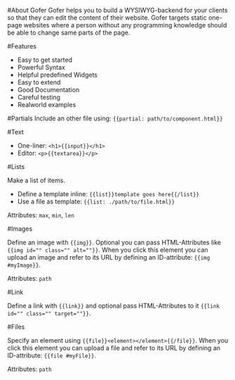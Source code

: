 #About Gofer
Gofer helps you to build a WYSIWYG-backend for your clients so that they can edit the content of their website. Gofer targets static one-page websites where a person without any programming knowledge should be able to change same parts of the page.


#Features
* Easy to get started
* Powerful Syntax
* Helpful predefined Widgets
* Easy to extend
* Good Documentation
* Careful testing
* Realworld examples


#Partials
Include an other file using: `{{partial: path/to/component.html}}`


#Text

* One-liner: `<h1>{{input}}</h1>`
* Editor: `<p>{{textarea}}</p>`


#Lists

Make a list of items.

* Define a template inline: `{{list}}template goes here{{/list}}`
* Use a file as template: `{{list: ./path/to/file.html}}`

Attributes: `max`, `min`, `len`


#Images

Define an image with `{{img}}`.
Optional you can pass HTML-Attributes like `{{img id="" class="" alt=""}}`.
When you click this element you can upload an image and refer to its URL by defining an ID-attribute: `{{img #myImage}}`.

Attributes: `path`


#Link

Define a link with `{{link}}` and optional pass HTML-Attributes to it `{{link id="" class="" target=""}}`.


#Files

Specify an element using `{{file}}<element></element>{{/file}}`. When you click this element you can upload a file and refer to its URL by defining an ID-attribute: `{{file #myFile}}`.

Attributes: `path`